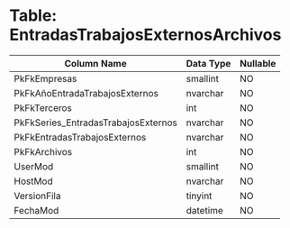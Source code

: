 # Table: EntradasTrabajosExternosArchivos

| Column Name | Data Type | Nullable |
|-------------|-----------|----------|
| PkFkEmpresas | smallint | NO |
| PkFkAñoEntradaTrabajosExternos | nvarchar | NO |
| PkFkTerceros | int | NO |
| PkFkSeries_EntradasTrabajosExternos | nvarchar | NO |
| PkFkEntradasTrabajosExternos | nvarchar | NO |
| PkFkArchivos | int | NO |
| UserMod | smallint | NO |
| HostMod | nvarchar | NO |
| VersionFila | tinyint | NO |
| FechaMod | datetime | NO |
